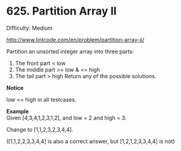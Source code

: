 # 625. Partition Array II

Difficulty: Medium

http://www.lintcode.com/en/problem/partition-array-ii/

Partition an unsorted integer array into three parts:

1. The front part < low
2. The middle part >= low & <= high
3. The tail part > high
Return any of the possible solutions.

**Notice**  

low <= high in all testcases.

**Example**  
Given [4,3,4,1,2,3,1,2], and low = 2 and high = 3.  

Change to [1,1,2,3,2,3,4,4].  

([1,1,2,2,3,3,4,4] is also a correct answer, but [1,2,1,2,3,3,4,4] is not)
